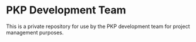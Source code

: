 # PKP Development Team

This is a private repository for use by the PKP development team for project management purposes.
